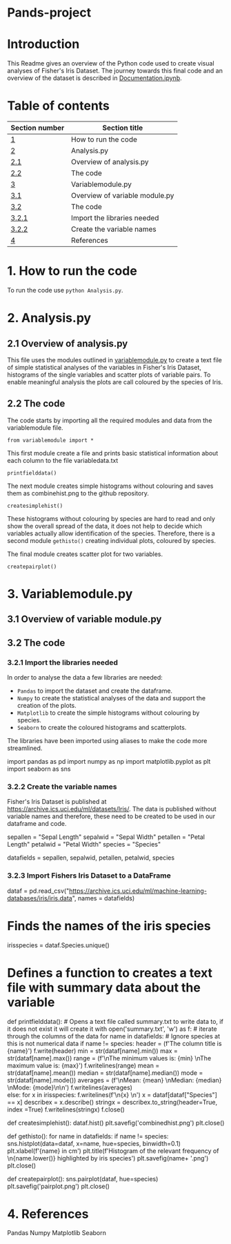 # Pands-project
# Introduction
This Readme gives an overview of the Python code used to create visual analyses of Fisher's Iris Dataset.  The journey towards this final code and an overview of the dataset is described in [Documentation.ipynb](https://github.com/kknb1982/pands-project/blob/main/Documentation.ipynb). 

# Table of contents
|Section number | Section title|
|-------|-------|
|[1](https://github.com/kknb1982/pands-project/blob/main/README.md#1-how-to-run-the-code) |How to run the code |
|[2](https://github.com/kknb1982/pands-project/blob/main/README.md#2-analysispy) | Analysis.py|
|[2.1](https://github.com/kknb1982/pands-project/blob/main/README.md#21-overview-of-analysispy)| Overview of analysis.py |
|[2.2](https://github.com/kknb1982/pands-project/blob/main/README.md#22-the-code)| The code |
|[3](https://github.com/kknb1982/pands-project/blob/main/README.md#3-variablemodulepy) | Variablemodule.py|
|[3.1](https://github.com/kknb1982/pands-project/blob/main/README.md#31-overview-of-variable-modulepy)| Overview of variable module.py|
|[3.2](https://github.com/kknb1982/pands-project/blob/main/README.md#32-the-code)|The code |
|[3.2.1](https://github.com/kknb1982/pands-project#321-import-the-libraries-needed)|Import the libraries needed|
|[3.2.2](https://github.com/kknb1982/pands-project#322-create-the-variable-names)|Create the variable names |
|[4](https://github.com/kknb1982/pands-project/blob/main/README.md#4-references)| References| 

# 1. How to run the code
To run the code use `python Analysis.py`. 

# 2. Analysis.py
## 2.1 Overview of analysis.py
This file uses the modules outlined in [variablemodule.py](https://github.com/kknb1982/pands-project/blob/main/variablemodule.py) to create a text file of simple statistical analyses of the variables in Fisher's Iris Dataset, histograms of the single variables and scatter plots of variable pairs. To enable meaningful analysis the plots are call coloured by the species of Iris.

## 2.2 The code
 The code starts by importing all the required modules and data from the variablemodule file.
    
    from variablemodule import *

This first module create a file and prints basic statistical information about each column to the file variabledata.txt

    printfielddata()

The next module creates simple histograms without colouring and saves them as combinehist.png to the github repository.
    
    createsimplehist()

These histograms without colouring by species are hard to read and only show the overall spread of the data, it does not help to decide which variables actually allow identification of the species. Therefore, there is a second module `gethisto()` creating individual plots, coloured by species.

The final module creates scatter plot for two variables.

    createpairplot()

# 3. Variablemodule.py
## 3.1 Overview of variable module.py
## 3.2 The code
### 3.2.1 Import the libraries needed
In order to analyse the data a few libraries are needed:
* `Pandas` to import the dataset and create the dataframe. 
* `Numpy` to create the statistical analyses of the data and support the creation of the plots. 
* `Matplotlib` to create the simple histograms without colouring by species. 
* `Seaborn` to create the coloured histograms and scatterplots.

The libraries have been imported using aliases to make the code more streamlined. 

  import pandas as pd 
  import numpy as np
  import matplotlib.pyplot as plt
  import seaborn as sns 

### 3.2.2 Create the variable names
Fisher's Iris Dataset is published at https://archive.ics.uci.edu/ml/datasets/Iris/. The data is published without variable names and therefore, these need to be created to be used in our dataframe and code.

  sepallen = "Sepal Length"
  sepalwid = "Sepal Width"
  petallen = "Petal Length"
  petalwid = "Petal Width"
  species = "Species"

  datafields = sepallen, sepalwid, petallen, petalwid, species

### 3.2.3 Import Fishers Iris Dataset to a DataFrame
dataf = pd.read_csv("https://archive.ics.uci.edu/ml/machine-learning-databases/iris/iris.data", 
                   names = datafields)

# Finds the names of the iris species
irisspecies = dataf.Species.unique()

# Defines a function to creates a text file with summary data about the variable
def printfielddata():
    # Opens a text file called summary.txt to write data to, if it does not exist it will create it
    with open('summary.txt', 'w') as f:
        # iterate through the columns of the data
        for name in datafields:
            # Ignore species at this is not numerical data
            if name != species:
                header = (f'The column title is {name}')
                f.write(header)
                min = str(dataf[name].min())
                max = str(dataf[name].max())
                range = (f'\nThe minimum values is: {min} \nThe maximum value is: {max}')
                f.writelines(range)
                mean = str(dataf[name].mean())
                median = str(dataf[name].median())
                mode = str(dataf[name].mode())
                averages = (f'\nMean: {mean} \nMedian: {median} \nMode: {mode}\n\n')
                f.writelines(averages)              
            else:
                for x in irisspecies:
                    f.writelines(f'\n{x} \n')
                    x = dataf[dataf["Species"] == x]
                    describex = x.describe()
                    stringx = describex.to_string(header=True, index =True)
                    f.writelines(stringx) 
                f.close()

def createsimplehist():
    dataf.hist()
    plt.savefig('combinedhist.png')
    plt.close()

def gethisto():
    for name in datafields:
        if name != species:
            sns.histplot(data=dataf, x=name, hue=species, binwidth=0.1)
            plt.xlabel(f'{name} in cm')
            plt.title(f'Histogram of the relevant frequency of \n{name.lower()} highlighted by iris species')
            plt.savefig(name+ '.png')
            plt.close()

def createpairplot():
    sns.pairplot(dataf, hue=species)
    plt.savefig('pairplot.png')
    plt.close()
# 4. References
Pandas
Numpy
Matplotlib
Seaborn
